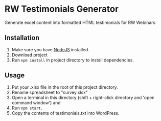 # RW Testimonials Generator
Generate excel content into formatted HTML testimonials for RW Webinars.

## Installation
1) Make sure you have <a href="https://nodejs.org/en/" target="_blank">NodeJS</a> installed.
2) Download project
3) Run `npm install` in project directory to install dependencies.

## Usage
1) Put your .xlsx file in the root of this project directory.
2) Rename spreadsheet to "survey.xlsx"
3) Open a terminal in this directory (shift + right-click directory and 'open command window') and
4) Run `npm start`.
4) Copy the contents of testimonials.txt into WordPress.
